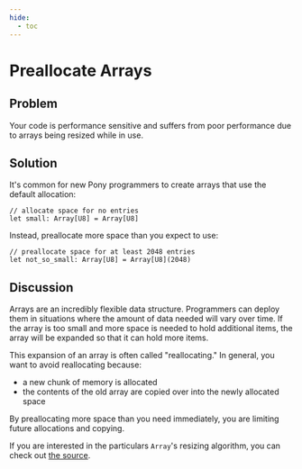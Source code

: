 ```yaml
---
hide:
  - toc
---
```


# Preallocate Arrays

## Problem

Your code is performance sensitive and suffers from poor performance due to arrays being resized while in use.

## Solution

It's common for new Pony programmers to create arrays that use the default allocation:

```pony
// allocate space for no entries
let small: Array[U8] = Array[U8]
```

Instead, preallocate more space than you expect to use:

```pony
// preallocate space for at least 2048 entries
let not_so_small: Array[U8] = Array[U8](2048)
```

## Discussion

Arrays are an incredibly flexible data structure. Programmers can deploy them in situations where the amount of data needed will vary over time. If the array is too small and more space is needed to hold additional items, the array will be expanded so that it can hold more items.

This expansion of an array is often called "reallocating." In general, you want to avoid reallocating because:

- a new chunk of memory is allocated
- the contents of the old array are copied over into the newly allocated space

By preallocating more space than you need immediately, you are limiting future allocations and copying.

If you are interested in the particulars  `Array`'s resizing algorithm, you can check out [the source](https://github.com/ponylang/ponyc/blob/main/packages/builtin/array.pony).
